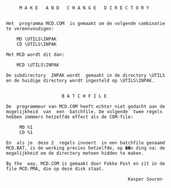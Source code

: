                M A K E   A N D   C H A N G E   D I R E C T O R Y 
                                                                  
          
          Het  programma MCD.COM  is gemaakt om de volgende combinatie 
          te vereenvoudigen:
          
              MD \UTILS\INPAK
              CD \UTILS\INPAK
          
          Met MCD wordt dit dan:
          
              MCD \UTILS\INPAK
          
          De subdirectory  INPAK wordt  gemaakt in de directory \UTILS 
          en de huidige directory wordt ingesteld op \UTILS\INPAK.
          
          
                               B A T C H F I L E 
          
          De  programmeur van MCD.COM heeft echter niet gedacht aan de 
          mogelijkheid  van  een  batchfile. De volgende  twee regels 
          hebben immmers hetzelfde effect als de COM-file:
          
               MD %1
               CD %1
          
          En  als je  deze 2  regels invoert  in een batchfile genaamd 
          MCD.BAT, is de werking precies hetzelfde, op ��n ding na: de 
          mogelijkheid om de directory meteen hidden te maken.
          
          By the  way, MCD.COM is gemaakt door Fokke Post en zit in de 
          file MCD.PMA, die op deze disk staat.
          
                                                        Kasper Souren
